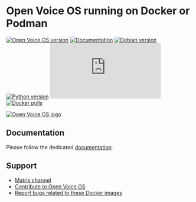 # Open Voice OS running on Docker or Podman

[![Open Voice OS version](https://img.shields.io/badge/OpenVoiceOS-0.0.8a-blue)](https://openvoiceos.com/)
[![Documentation](https://img.shields.io/badge/Documentation-0.0.8a-purple)](https://openvoiceos.github.io/ovos-docker/)
[![Debian version](https://img.shields.io/badge/Debian-Bookworm-yellow)](https://www.debian.org)
[![Python version](https://img.shields.io/badge/Python-3.11-orange)](https://python.org)
[![Chat](https://img.shields.io/matrix/openvoiceos:matrix.org)](https://matrix.to/#/#OpenVoiceOS:matrix.org)
[![Docker pulls](https://img.shields.io/docker/pulls/smartgic/ovos-core)](https://hub.docker.com/r/smartgic/ovos-core)

[![Open Voice OS logo](https://openvoiceos.org/wp-content/uploads/2021/04/ovos-egg.png)](https://openvoiceos.org/)

## Documentation

Please follow the dedicated [documentation](https://openvoiceos.github.io/ovos-docker/).

## Support

- [Matrix channel](https://matrix.to/#/#openvoiceos:matrix.org)
- [Contribute to Open Voice OS](https://openvoiceos.github.io/community-docs/contributing/)
- [Report bugs related to these Docker images](https://github.com/OpenVoiceOS/ovos-docker/issues)
